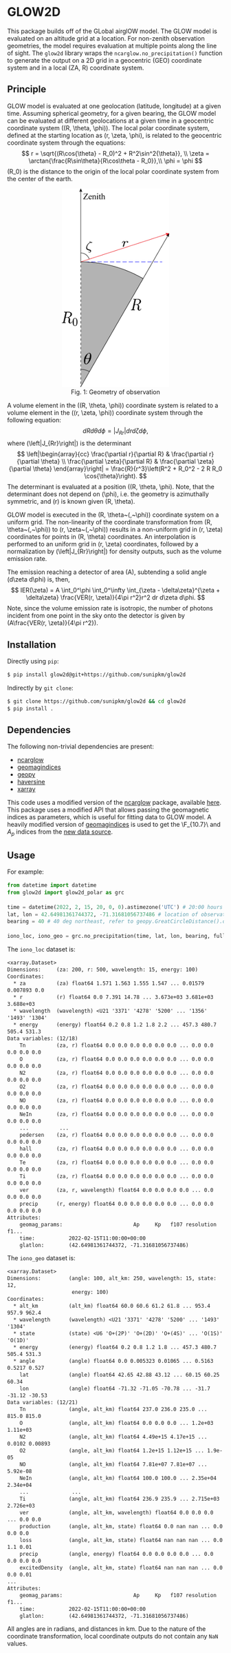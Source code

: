 # GLOW2D

This package builds off of the GLobal airglOW model. The GLOW model is evaluated on an altitude grid at a location. For non-zenith observation geometries, the model requires evaluation at multiple points along the line of sight. The `glow2d` library wraps the `ncarglow.no_precipitation()` function to generate the output on a 2D grid in a geocentric (GEO) coordinate system and in a local (ZA, R) coordinate system.

## Principle
GLOW model is evaluated at one geolocation (latitude, longitude) at a given time. Assuming spherical geometry, for a given bearing, the GLOW model can be evaluated at different geolocations at a given time in a geocentric coordinate system \((R, \theta, \phi)\). The local polar coordinate system, defined at the starting location as \(r, \zeta, \phi\), is related to the geocentric coordinate system through the equations:
$$
    r = \sqrt{(R\cos{\theta} - R_0)^2 + R^2\sin^2{\theta}}, \\
    \zeta = \arctan{\frac{R\sin\theta}{R\cos\theta - R_0}},\\
    \phi = \phi
$$
\(R_0\) is the distance to the origin of the local polar coordinate system from the center of the earth.
<p align="center">
<img src="geometry.png" width="250" alt="Geometry of observation">
</br>
Fig. 1: Geometry of observation
</p>


A volume element in the \((R, \theta, \phi)\) coordinate system is related to a volume element in the \((r, \zeta, \phi)\) coordinate system through the following equation:
$$
    dR d\theta d\phi = \left|J_{Rr}\right| dr d\zeta d\phi,
$$
where \(\left|J_{Rr}\right|\) is the determinant
$$
    \left|\begin{array}{cc} \frac{\partial r}{\partial R} & \frac{\partial r}{\partial \theta} \\
                        \frac{\partial \zeta}{\partial R} & \frac{\partial \zeta}{\partial \theta} \end{array}\right|
            = \frac{R}{r^3}\left(R^2 + R_0^2 - 2 R R_0 \cos{\theta}\right).
$$
The determinant is evaluated at a position \((R, \theta, \phi\). Note, that the determinant does not depend on \(\phi\), i.e. the geometry is azimuthally symmetric, and \(r\) is known given \(R, \theta\).

GLOW model is executed in the \(R, \theta~(,~\phi)\) coordinate system on a uniform grid. The non-linearity of the coordinate transformation from \(R, \theta~(,~\phi)\) to \(r, \zeta~(,~\phi)\) results in a non-uniform grid in \(r, \zeta\) coordinates for points in \(R, \theta\) coordinates. An interpolation is performed to an uniform grid in \(r, \zeta\) coordinates, followed by a normalization by \(\left|J_{Rr}\right|\) for density outputs, such as the volume emission rate.

The emission reaching a detector of area \(A\), subtending a solid angle \(d\zeta d\phi\) is, then,
$$
    IER(\zeta) = A \int_0^\phi \int_0^\infty \int_{\zeta - \delta\zeta}^{\zeta + \delta\zeta}
        \frac{VER(r, \zeta)}{4\pi r^2}r^2 dr d\zeta d\phi.
$$
Note, since the volume emission rate is isotropic, the number of photons incident from one point in the sky onto the detector is given by \(A\frac{VER(r, \zeta)}{4\pi r^2}\).

## Installation
Directly using `pip`:
```sh
$ pip install glow2d@git+https://github.com/sunipkm/glow2d
```

Indirectly by `git clone`:
```sh
$ git clone https://github.com/sunipkm/glow2d && cd glow2d
$ pip install .
```

## Dependencies
The following non-trivial dependencies are present:
- [ncarglow](https://github.com/sunipkm/ncar-glow)
- [geomagindices](https://github.com/sunipkm/geomagindices)
- [geopy](https://pypi.org/project/geopy/)
- [haversine](https://pypi.org/project/haversine/)
- [xarray](https://pypi.org/project/xarray/)

This code uses a modified version of the [ncarglow](https://pypi.org/project/ncarglow/) package, available [here](https://github.com/sunipkm/ncar-glow.git). This package uses a modified API that allows passing the geomagnetic indices as parameters, which is useful for fitting data to GLOW model.
A heavily modified version of [geomagindices](https://pypi.org/project/geomagindices/) is used to get the \F_{10.7}\ and $A_p$ indices from the [new data source](https://www.gfz-potsdam.de/en/kp-index/).

## Usage
For example:

```py
from datetime import datetime
from glow2d import glow2d_polar as grc

time = datetime(2022, 2, 15, 20, 0, 0).astimezone('UTC') # 20:00 hours local in UTC
lat, lon = 42.64981361744372, -71.31681056737486 # location of observation
bearing = 40 # 40 deg northeast, refer to geopy.GreatCircleDistance().destination() for more info.

iono_loc, iono_geo = grc.no_precipitation(time, lat, lon, bearing, full_output=True) # generate output in local and GEO coordinates
```

The `iono_loc` dataset is:

```
<xarray.Dataset>
Dimensions:     (za: 200, r: 500, wavelength: 15, energy: 100)
Coordinates:
  * za          (za) float64 1.571 1.563 1.555 1.547 ... 0.01579 0.007893 0.0
  * r           (r) float64 0.0 7.391 14.78 ... 3.673e+03 3.681e+03 3.688e+03
  * wavelength  (wavelength) <U21 '3371' '4278' '5200' ... '1356' '1493' '1304'
  * energy      (energy) float64 0.2 0.8 1.2 1.8 2.2 ... 457.3 480.7 505.4 531.3
Data variables: (12/18)
    Tn          (za, r) float64 0.0 0.0 0.0 0.0 0.0 0.0 ... 0.0 0.0 0.0 0.0 0.0
    O           (za, r) float64 0.0 0.0 0.0 0.0 0.0 0.0 ... 0.0 0.0 0.0 0.0 0.0
    N2          (za, r) float64 0.0 0.0 0.0 0.0 0.0 0.0 ... 0.0 0.0 0.0 0.0 0.0
    O2          (za, r) float64 0.0 0.0 0.0 0.0 0.0 0.0 ... 0.0 0.0 0.0 0.0 0.0
    NO          (za, r) float64 0.0 0.0 0.0 0.0 0.0 0.0 ... 0.0 0.0 0.0 0.0 0.0
    NeIn        (za, r) float64 0.0 0.0 0.0 0.0 0.0 0.0 ... 0.0 0.0 0.0 0.0 0.0
    ...          ...
    pedersen    (za, r) float64 0.0 0.0 0.0 0.0 0.0 0.0 ... 0.0 0.0 0.0 0.0 0.0
    hall        (za, r) float64 0.0 0.0 0.0 0.0 0.0 0.0 ... 0.0 0.0 0.0 0.0 0.0
    Te          (za, r) float64 0.0 0.0 0.0 0.0 0.0 0.0 ... 0.0 0.0 0.0 0.0 0.0
    Ti          (za, r) float64 0.0 0.0 0.0 0.0 0.0 0.0 ... 0.0 0.0 0.0 0.0 0.0
    ver         (za, r, wavelength) float64 0.0 0.0 0.0 0.0 ... 0.0 0.0 0.0 0.0
    precip      (r, energy) float64 0.0 0.0 0.0 0.0 0.0 ... 0.0 0.0 0.0 0.0 0.0
Attributes:
    geomag_params:                       Ap     Kp   f107 resolution       f1...
    time:           2022-02-15T11:00:00+00:00
    glatlon:        (42.64981361744372, -71.31681056737486)
```

The `iono_geo` dataset is:
```
<xarray.Dataset>
Dimensions:         (angle: 100, alt_km: 250, wavelength: 15, state: 12,
                     energy: 100)
Coordinates:
  * alt_km          (alt_km) float64 60.0 60.6 61.2 61.8 ... 953.4 957.9 962.4
  * wavelength      (wavelength) <U21 '3371' '4278' '5200' ... '1493' '1304'
  * state           (state) <U6 'O+(2P)' 'O+(2D)' 'O+(4S)' ... 'O(1S)' 'O(1D)'
  * energy          (energy) float64 0.2 0.8 1.2 1.8 ... 457.3 480.7 505.4 531.3
  * angle           (angle) float64 0.0 0.005323 0.01065 ... 0.5163 0.5217 0.527
    lat             (angle) float64 42.65 42.88 43.12 ... 60.15 60.25 60.34
    lon             (angle) float64 -71.32 -71.05 -70.78 ... -31.7 -31.12 -30.53
Data variables: (12/21)
    Tn              (angle, alt_km) float64 237.0 236.0 235.0 ... 815.0 815.0
    O               (angle, alt_km) float64 0.0 0.0 0.0 ... 1.2e+03 1.11e+03
    N2              (angle, alt_km) float64 4.49e+15 4.17e+15 ... 0.0102 0.00893
    O2              (angle, alt_km) float64 1.2e+15 1.12e+15 ... 1.9e-05
    NO              (angle, alt_km) float64 7.81e+07 7.81e+07 ... 5.92e-08
    NeIn            (angle, alt_km) float64 100.0 100.0 ... 2.35e+04 2.34e+04
    ...              ...
    Ti              (angle, alt_km) float64 236.9 235.9 ... 2.715e+03 2.726e+03
    ver             (angle, alt_km, wavelength) float64 0.0 0.0 0.0 ... 0.0 0.0
    production      (angle, alt_km, state) float64 0.0 nan nan ... 0.0 0.0 0.0
    loss            (angle, alt_km, state) float64 nan nan nan ... 0.0 1.1 0.01
    precip          (angle, energy) float64 0.0 0.0 0.0 0.0 ... 0.0 0.0 0.0 0.0
    excitedDensity  (angle, alt_km, state) float64 nan nan nan ... 0.0 0.0 0.01
...
Attributes:
    geomag_params:                       Ap     Kp   f107 resolution       f1...
    time:           2022-02-15T11:00:00+00:00
    glatlon:        (42.64981361744372, -71.31681056737486)
```

All angles are in radians, and distances in km. Due to the nature of the coordinate transformation, local coordinate outputs do not contain any `NaN` values.